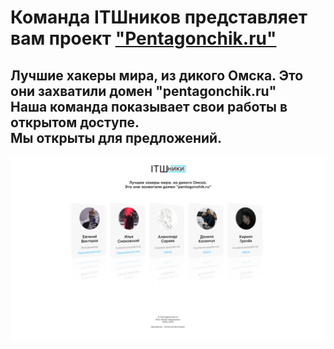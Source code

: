 # Команда ITШников представляет вам проект <a href="https://pentagonchik.ru">"Pentagonchik.ru"</a>
## Лучшие хакеры мира, из дикого Омска. Это они захватили домен "pentagonchik.ru"<br> Наша команда показывает свои работы в открытом доступе.<br> Мы открыты для предложений.

<img src="Frame thumbnail.png">
